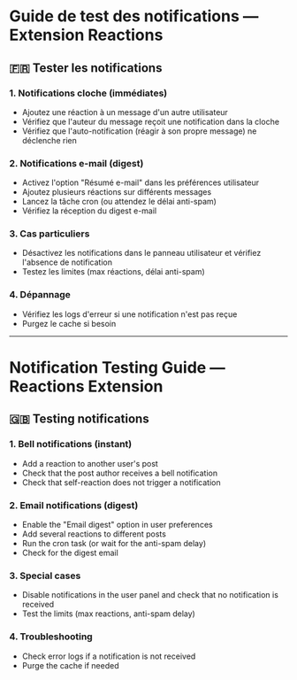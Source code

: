 # Guide de test des notifications — Extension Reactions

## 🇫🇷 Tester les notifications

### 1. Notifications cloche (immédiates)
- Ajoutez une réaction à un message d'un autre utilisateur
- Vérifiez que l'auteur du message reçoit une notification dans la cloche
- Vérifiez que l'auto-notification (réagir à son propre message) ne déclenche rien

### 2. Notifications e-mail (digest)
- Activez l'option "Résumé e-mail" dans les préférences utilisateur
- Ajoutez plusieurs réactions sur différents messages
- Lancez la tâche cron (ou attendez le délai anti-spam)
- Vérifiez la réception du digest e-mail

### 3. Cas particuliers
- Désactivez les notifications dans le panneau utilisateur et vérifiez l'absence de notification
- Testez les limites (max réactions, délai anti-spam)

### 4. Dépannage
- Vérifiez les logs d'erreur si une notification n'est pas reçue
- Purgez le cache si besoin

---

# Notification Testing Guide — Reactions Extension

## 🇬🇧 Testing notifications

### 1. Bell notifications (instant)
- Add a reaction to another user's post
- Check that the post author receives a bell notification
- Check that self-reaction does not trigger a notification

### 2. Email notifications (digest)
- Enable the "Email digest" option in user preferences
- Add several reactions to different posts
- Run the cron task (or wait for the anti-spam delay)
- Check for the digest email

### 3. Special cases
- Disable notifications in the user panel and check that no notification is received
- Test the limits (max reactions, anti-spam delay)

### 4. Troubleshooting
- Check error logs if a notification is not received
- Purge the cache if needed
